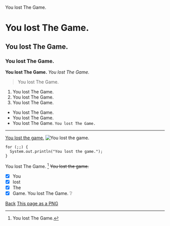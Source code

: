 You lost The Game.

# You lost The Game.
## You lost The Game.
### You lost The Game.
**You lost The Game.**
*You lost The Game.*
> You lost The Game.
1. You lost The Game.
2. You lost The Game.
3. You lost The Game.
- You lost The Game.
- You lost The Game.
- You lost The Game.
`You lost The Game.`
---
[You lost the game.](https://en.wikipedia.org/wiki/The_Game_(mind_game))
![You lost the game.](http://2.bp.blogspot.com/-7w5Z9ZwN0TI/TrQrsrl2EHI/AAAAAAAAAAg/s8eD4XhlBy0/s1600/i-lost-the-game-3.jpg)
```
for (;;) {
  System.out.println("You lost the game.");
}
```
You lost The Game. [^1]
~~You lost the game.~~
- [x] You
- [x] lost
- [x] The
- [x] Game.
You lost The Game. ❔

[Back](index.md)
[This page as a PNG](screenshot.md)

[^1]: You lost The Game.
